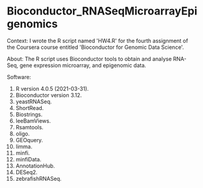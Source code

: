# Bioconductor_RNASeqMicroarrayEpigenomics
Context: I wrote the R script named 'HW4.R' for the fourth assignment of the Coursera course entitled 'Bioconductor for Genomic Data Science'.

About:
The R script uses Bioconductor tools to obtain and analyse RNA-Seq, gene expression microarray, and epigenomic data.

Software:
1. R version 4.0.5 (2021-03-31).
2. Bioconductor version 3.12.
3. yeastRNASeq.
4. ShortRead.
5. Biostrings.
6. leeBamViews.
7. Rsamtools.
8. oligo.
9. GEOquery.
10. limma.
11. minfi.
12. minfiData.
13. AnnotationHub.
14. DESeq2.
15. zebrafishRNASeq.
